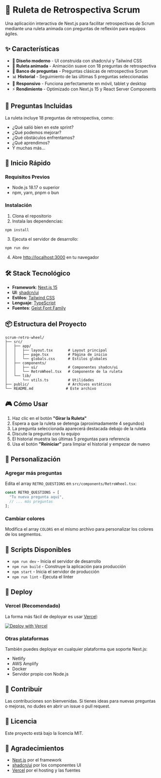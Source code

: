 # 🎡 Ruleta de Retrospectiva Scrum

Una aplicación interactiva de Next.js para facilitar retrospectivas de Scrum mediante una ruleta animada con preguntas de reflexión para equipos ágiles.

## ✨ Características

- 🎨 **Diseño moderno** - UI construida con shadcn/ui y Tailwind CSS
- 🎡 **Ruleta animada** - Animación suave con 18 preguntas de retrospectiva
- 📝 **Banco de preguntas** - Preguntas clásicas de retrospectiva Scrum
- 📊 **Historial** - Seguimiento de las últimas 5 preguntas seleccionadas
- 📱 **Responsivo** - Funciona perfectamente en móvil, tablet y desktop
- ⚡ **Rendimiento** - Optimizado con Next.js 15 y React Server Components

## 🎯 Preguntas Incluidas

La ruleta incluye 18 preguntas de retrospectiva, como:

- ¿Qué salió bien en este sprint?
- ¿Qué podemos mejorar?
- ¿Qué obstáculos enfrentamos?
- ¿Qué aprendimos?
- Y muchas más...

## 🚀 Inicio Rápido

### Requisitos Previos

- Node.js 18.17 o superior
- npm, yarn, pnpm o bun

### Instalación

1. Clona el repositorio
2. Instala las dependencias:

```bash
npm install
```

3. Ejecuta el servidor de desarrollo:

```bash
npm run dev
```

4. Abre [http://localhost:3000](http://localhost:3000) en tu navegador

## 🛠️ Stack Tecnológico

- **Framework**: [Next.js 15](https://nextjs.org/)
- **UI**: [shadcn/ui](https://ui.shadcn.com/)
- **Estilos**: [Tailwind CSS](https://tailwindcss.com/)
- **Lenguaje**: [TypeScript](https://www.typescriptlang.org/)
- **Fuentes**: [Geist Font Family](https://vercel.com/font)

## 📦 Estructura del Proyecto

```
scrum-retro-wheel/
├── src/
│   ├── app/
│   │   ├── layout.tsx       # Layout principal
│   │   ├── page.tsx         # Página de inicio
│   │   └── globals.css      # Estilos globales
│   ├── components/
│   │   ├── ui/              # Componentes shadcn/ui
│   │   └── RetroWheel.tsx   # Componente de la ruleta
│   └── lib/
│       └── utils.ts         # Utilidades
├── public/                  # Archivos estáticos
└── README.md               # Este archivo
```

## 🎮 Cómo Usar

1. Haz clic en el botón **"Girar la Ruleta"**
2. Espera a que la ruleta se detenga (aproximadamente 4 segundos)
3. La pregunta seleccionada aparecerá destacada debajo de la ruleta
4. Discute la pregunta con tu equipo
5. El historial muestra las últimas 5 preguntas para referencia
6. Usa el botón **"Reiniciar"** para limpiar el historial y empezar de nuevo

## 🎨 Personalización

### Agregar más preguntas

Edita el array `RETRO_QUESTIONS` en `src/components/RetroWheel.tsx`:

```typescript
const RETRO_QUESTIONS = [
  "Tu nueva pregunta aquí",
  // ... más preguntas
];
```

### Cambiar colores

Modifica el array `COLORS` en el mismo archivo para personalizar los colores de los segmentos.

## 📝 Scripts Disponibles

- `npm run dev` - Inicia el servidor de desarrollo
- `npm run build` - Construye la aplicación para producción
- `npm start` - Inicia el servidor de producción
- `npm run lint` - Ejecuta el linter

## 🚀 Deploy

### Vercel (Recomendado)

La forma más fácil de deployar es usar [Vercel](https://vercel.com/new):

[![Deploy with Vercel](https://vercel.com/button)](https://vercel.com/new)

### Otras plataformas

También puedes deployar en cualquier plataforma que soporte Next.js:

- Netlify
- AWS Amplify
- Docker
- Servidor propio con Node.js

## 🤝 Contribuir

Las contribuciones son bienvenidas. Si tienes ideas para nuevas preguntas o mejoras, no dudes en abrir un issue o pull request.

## 📄 Licencia

Este proyecto está bajo la licencia MIT.

## 🙏 Agradecimientos

- [Next.js](https://nextjs.org/) por el framework
- [shadcn/ui](https://ui.shadcn.com/) por los componentes UI
- [Vercel](https://vercel.com/) por el hosting y las fuentes
